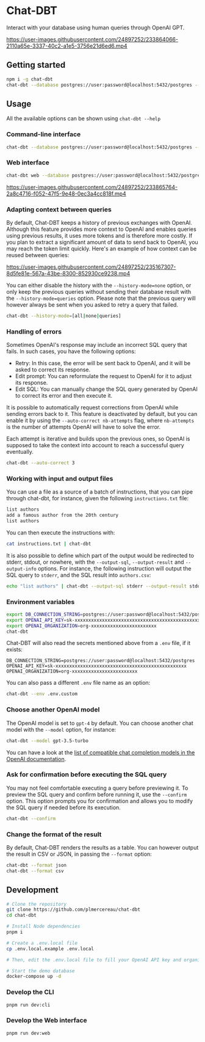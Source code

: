 # Chat-DBT

Interact with your database using human queries through OpenAI GPT.

https://user-images.githubusercontent.com/24897252/233864066-2110a65e-3337-40c2-a1e5-3756e21d6ed6.mp4

## Getting started

```sh
npm i -g chat-dbt
chat-dbt --database postgres://user:password@localhost:5432/postgres --key openai-key
```

## Usage

All the available options can be shown using `chat-dbt --help`

### Command-line interface

```sh
chat-dbt --database postgres://user:password@localhost:5432/postgres --key openai-key
```

### Web interface

```sh
chat-dbt web --database postgres://user:password@localhost:5432/postgres --key openai-key
```

https://user-images.githubusercontent.com/24897252/233865764-2a8c4716-f052-47f5-9e48-0ec3a4cc818f.mp4

### Adapting context between queries

By default, Chat-DBT keeps a history of previous exchanges with OpenAI. Although this feature provides more context to OpenAI and enables queries using previous results, it uses more tokens and is therefore more costly. If you plan to extract a significant amount of data to send back to OpenAI, you may reach the token limit quickly. Here's an example of how context can be reused between queries:

https://user-images.githubusercontent.com/24897252/235167307-8d5fe81e-567a-43be-8300-852930ce9238.mp4

You can either disable the history with the `--history-mode=none` option, or only keep the previous queries without sending their database result with the `--history-mode=queries` option. Please note that the previous query will however always be sent when you asked to retry a query that failed.

```sh
chat-dbt --history-mode=[all|none|queries]
```

<!-- TODO explain a bit further why this feature is powerful, but why it costs an arm -->

### Handling of errors

Sometimes OpenAI's response may include an incorrect SQL query that fails. In such cases, you have the following options:

-   Retry: In this case, the error will be sent back to OpenAI, and it will be asked to correct its response.
-   Edit prompt: You can reformulate the request to OpenAI for it to adjust its response.
-   Edit SQL: You can manually change the SQL query generated by OpenAI to correct its error and then execute it.

It is possible to automatically request corrections from OpenAI while sending errors back to it. This feature is deactivated by default, but you can enable it by using the `--auto-correct nb-attempts` flag, where `nb-attempts` is the number of attempts OpenAI will have to solve the error.

Each attempt is iterative and builds upon the previous ones, so OpenAI is supposed to take the context into account to reach a successful query eventually.

```sh
chat-dbt --auto-correct 3
```

### Working with input and output files

You can use a file as a source of a batch of instructions, that you can pipe through chat-dbt, for instance, given the following `instructions.txt` file:

```sh
list authors
add a famous author from the 20th century
list authors
```

You can then execute the instructions with:

```sh
cat instructions.txt | chat-dbt
```

It is also possible to define which part of the output would be redirected to stderr, stdout, or nowhere, with the `--output-sql`, `--output-result` and `--output-info` options. For instance, the following instruction will output the SQL query to `stderr`, and the SQL result into `authors.csv`:

```sh
echo "list authors" | chat-dbt --output-sql stderr --output-result stdout --output-info none --format csv > authors.csv
```

### Environment variables

```sh
export DB_CONNECTION_STRING=postgres://user:password@localhost:5432/postgres
export OPENAI_API_KEY=sk-xxxxxxxxxxxxxxxxxxxxxxxxxxxxxxxxxxxxxxxxxxxxxxxx
export OPENAI_ORGANIZATION=org-xxxxxxxxxxxxxxxxxxxxxxxx
chat-dbt
```

Chat-DBT will also read the secrets mentioned above from a `.env` file, if it exists:

```
DB_CONNECTION_STRING=postgres://user:password@localhost:5432/postgres
OPENAI_API_KEY=sk-xxxxxxxxxxxxxxxxxxxxxxxxxxxxxxxxxxxxxxxxxxxxxxxx
OPENAI_ORGANIZATION=org-xxxxxxxxxxxxxxxxxxxxxxxx
```

You can also pass a different `.env` file name as an option:

```sh
chat-dbt --env .env.custom
```

### Choose another OpenAI model

The OpenAI model is set to `gpt-4` by default. You can choose another chat model with the `--model` option, for instance:

```sh
chat-dbt --model gpt-3.5-turbo
```

You can have a look at the [list of compatible chat completion models in the OpenAI documentation](https://platform.openai.com/docs/models/model-endpoint-compatibility).

### Ask for confirmation before executing the SQL query

You may not feel comfortable executing a query before previewing it. To preview the SQL query and confirm before running it, use the `--confirm` option. This option prompts you for confirmation and allows you to modify the SQL query if needed before its execution.

```sh
chat-dbt --confirm
```

### Change the format of the result

By default, Chat-DBT renders the results as a table. You can however output the result in CSV or JSON, in passing the `--format` option:

```sh
chat-dbt --format json
chat-dbt --format csv
```

<!-- ## How it works

## FAQ

### Is it safe?

### How can I process the data back ? (reformulate)

### Can I use Chat-DBT with another DBMS e.g. MySQL?

### There's a bug or a missing feature, what can I do? -->

## Development

```sh
# Clone the repository
git clone https://github.com/plmercereau/chat-dbt
cd chat-dbt

# Install Node dependencies
pnpm i

# Create a .env.local file
cp .env.local.example .env.local

# Then, edit the .env.local file to fill your OpenAI API key and organisation

# Start the demo database
docker-compose up -d
```

### Develop the CLI

```sh
pnpm run dev:cli
```

### Develop the Web interface

```sh
pnpm run dev:web
```
